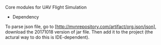 Core modules for UAV Flight Simulation


* Dependency

To parse json file, go to [http://mvnrepository.com/artifact/org.json/json], download the 20171018 version of jar file. Then add it to the project (the actural way to do this is IDE-dependent).
